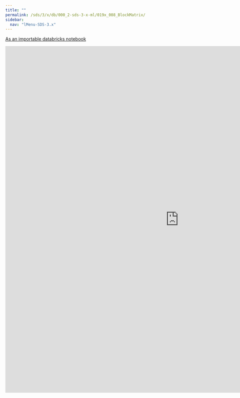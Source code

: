 ```yaml
---
title: ""
permalink: /sds/3/x/db/000_2-sds-3-x-ml/019x_008_BlockMatrix/
sidebar:
  nav: "lMenu-SDS-3.x"
---
```


[As an importable databricks notebook](https://lamastex.github.io/scalable-data-science/sds/3/x/db/000_2-sds-3-x-ml/019x_008_BlockMatrix.html)

<iframe src="https://lamastex.github.io/scalable-data-science/sds/3/x/db/000_2-sds-3-x-ml/019x_008_BlockMatrix.html" width="1080" height="1080" frameborder="0"></iframe>
